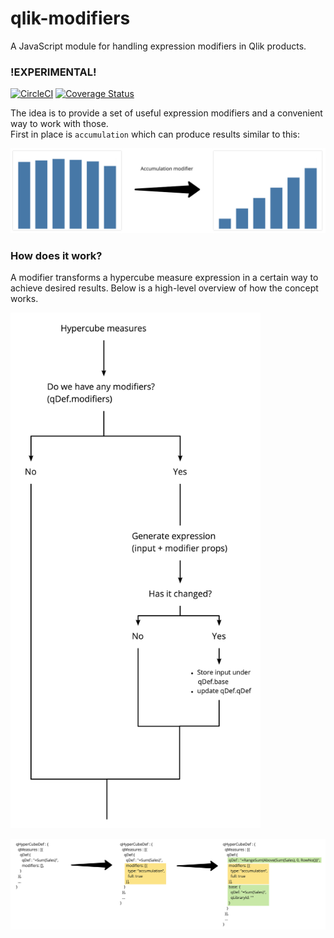 # qlik-modifiers
A JavaScript module for handling expression modifiers in Qlik products.
### !EXPERIMENTAL!
[![CircleCI](https://circleci.com/gh/qlik-oss/qlik-modifiers.svg?style=shield)](https://circleci.com/gh/qlik-oss/qlik-modifiers)
[![Coverage Status](https://coveralls.io/repos/github/qlik-oss/qlik-modifiers/badge.svg)](https://coveralls.io/github/qlik-oss/qlik-modifiers)

The idea is to provide a set of useful expression modifiers and a convenient way to work with those.  
First in place is `accumulation` which can produce results similar to this:

<p>
  <img width="800" src="./docs/assets/accumulation.png" alt="Accumulation modifier" />
</p>

### How does it work?

A modifier transforms a hypercube measure expression in a certain way to achieve desired results.
Below is a high-level overview of how the concept works.
<p align="left">
  <img width="400" src="./docs/assets/concept-flow.jpg" alt="Concept flow" />
</p>
<p>
  <img width="900" src="./docs/assets/properties.jpg" alt="Properties" />
</p>
